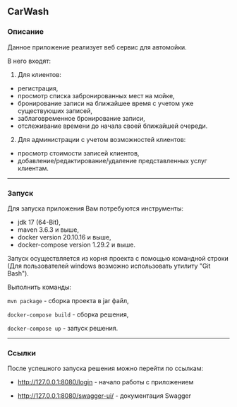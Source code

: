 ## CarWash

### Описание
Данное приложение реализует веб сервис для автомойки.

В него входят:
1. Для клиентов:
- регистрация,
- просмотр списка забронированных мест на мойке,
- бронирование записи на ближайшее время с учетом уже существуюших записей,
- заблаговременное бронирование записи,
- отслеживание времени до начала своей ближайшей очереди.

2. Для администрации с учетом возможностей клиентов:
- просмотр стоимости записей клиентов,
- добавление/редактирование/удаление представленных услуг клиентам.

***
### Запуск
Для запуска приложения Вам потребуются инструменты:
- jdk 17 (64-Bit),
- maven 3.6.3 и выше,
- docker version 20.10.16 и выше,
- docker-compose version 1.29.2 и выше.

Запуск осуществляется из корня проекта с помощью командной строки (Для пользователей windows возможно использовать утилиту "Git Bash").

Выполнить команды:

```mvn package``` - сборка проекта в jar файл,

```docker-compose build``` - сборка решения,

```docker-compose up``` - запуск решения.

***
### Ссылки
После успешного запуска решения можно перейти по ссылкам:
* http://127.0.0.1:8080/login - начало работы с приложением

* http://127.0.0.1:8080/swagger-ui/ - документация Swagger